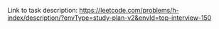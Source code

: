Link to task description: https://leetcode.com/problems/h-index/description/?envType=study-plan-v2&envId=top-interview-150
